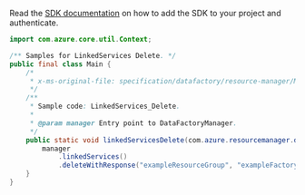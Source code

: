 Read the [SDK documentation](https://github.com/Azure/azure-sdk-for-java/blob/azure-resourcemanager-datafactory_1.0.0-beta.14/sdk/datafactory/azure-resourcemanager-datafactory/README.md) on how to add the SDK to your project and authenticate.

```java
import com.azure.core.util.Context;

/** Samples for LinkedServices Delete. */
public final class Main {
    /*
     * x-ms-original-file: specification/datafactory/resource-manager/Microsoft.DataFactory/stable/2018-06-01/examples/LinkedServices_Delete.json
     */
    /**
     * Sample code: LinkedServices_Delete.
     *
     * @param manager Entry point to DataFactoryManager.
     */
    public static void linkedServicesDelete(com.azure.resourcemanager.datafactory.DataFactoryManager manager) {
        manager
            .linkedServices()
            .deleteWithResponse("exampleResourceGroup", "exampleFactoryName", "exampleLinkedService", Context.NONE);
    }
}
```
